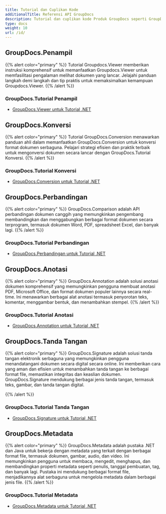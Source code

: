 ```yaml
---
title: Tutorial dan Cuplikan Kode
additionalTitle: Referensi API GroupDocs
description: Tutorial dan cuplikan kode Produk GroupDocs seperti GroupDocs.Viewer, GroupDocs.Annotation, GroupDocs.Conversion, dan produk lainnya.
type: docs
weight: 10
url: /id/
---
```


## GroupDocs.Penampil
{{% alert color="primary" %}}
Tutorial Groupdocs.Viewer memberikan instruksi komprehensif untuk memanfaatkan Groupdocs.Viewer untuk memfasilitasi pengalaman melihat dokumen yang lancar. Jelajahi panduan langkah demi langkah dan tip praktis untuk memaksimalkan kemampuan Groupdocs.Viewer.
{{% /alert %}}

### GroupDocs.Tutorial Penampil
- [GroupDocs.Viewer untuk Tutorial .NET](../viewer/id/net/)


## GroupDocs.Konversi
{{% alert color="primary" %}}
Tutorial GroupDocs.Conversion menawarkan panduan ahli dalam memanfaatkan GroupDocs.Conversion untuk konversi format dokumen serbaguna. Pelajari strategi efisien dan praktik terbaik untuk mengonversi dokumen secara lancar dengan GroupDocs.Tutorial Konversi.
{{% /alert %}}

### GroupDocs.Tutorial Konversi
- [GroupDocs.Conversion untuk Tutorial .NET](../conversion/id/net/)


## GroupDocs.Perbandingan
{{% alert color="primary" %}}
GroupDocs.Comparison adalah API perbandingan dokumen canggih yang memungkinkan pengembang membandingkan dan menggabungkan berbagai format dokumen secara terprogram, termasuk dokumen Word, PDF, spreadsheet Excel, dan banyak lagi.
{{% /alert %}}

### GroupDocs.Tutorial Perbandingan
- [GroupDocs.Perbandingan untuk Tutorial .NET](../comparison/id/net/)


## GroupDocs.Anotasi
{{% alert color="primary" %}}
GroupDocs.Annotation adalah solusi anotasi dokumen komprehensif yang memungkinkan pengguna membuat anotasi PDF, Microsoft Office, dan format dokumen populer lainnya secara real-time. Ini menawarkan berbagai alat anotasi termasuk penyorotan teks, komentar, menggambar bentuk, dan menambahkan stempel.
{{% /alert %}}

### GroupDocs.Tutorial Anotasi
- [GroupDocs.Annotation untuk Tutorial .NET](../annotation/id/id/net/)


## GroupDocs.Tanda Tangan
{{% alert color="primary" %}}
GroupDocs.Signature adalah solusi tanda tangan elektronik serbaguna yang memungkinkan pengguna menandatangani dokumen secara digital secara online. Ini memberikan cara yang aman dan efisien untuk menambahkan tanda tangan ke berbagai format file, memastikan integritas dan keaslian dokumen. GroupDocs.Signature mendukung berbagai jenis tanda tangan, termasuk teks, gambar, dan tanda tangan digital.

{{% /alert %}}

### GroupDocs.Tutorial Tanda Tangan
- [GroupDocs.Signature untuk Tutorial .NET](../signature/id/net/)


## GroupDocs.Metadata
{{% alert color="primary" %}}
GroupDocs.Metadata adalah pustaka .NET dan Java untuk bekerja dengan metadata yang terkait dengan berbagai format file, termasuk dokumen, gambar, audio, dan video. Ini memungkinkan pengguna untuk membaca, mengedit, menghapus, dan membandingkan properti metadata seperti penulis, tanggal pembuatan, tag, dan banyak lagi. Pustaka ini mendukung berbagai format file, menjadikannya alat serbaguna untuk mengelola metadata dalam berbagai jenis file.
{{% /alert %}}

### GroupDocs.Tutorial Metadata
- [GroupDocs.Metadata untuk Tutorial .NET](../metadata/id/net/)